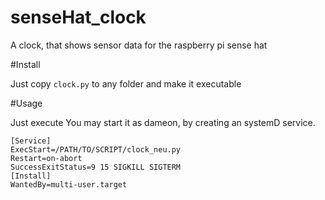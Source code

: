 # senseHat_clock
A clock, that shows sensor data for the raspberry pi sense hat

#Install

Just copy `clock.py` to any folder and make it executable

#Usage 

Just execute
You may start it as dameon, by creating an systemD service.
```
[Service]
ExecStart=/PATH/TO/SCRIPT/clock_neu.py
Restart=on-abort
SuccessExitStatus=9 15 SIGKILL SIGTERM
[Install]
WantedBy=multi-user.target
```
